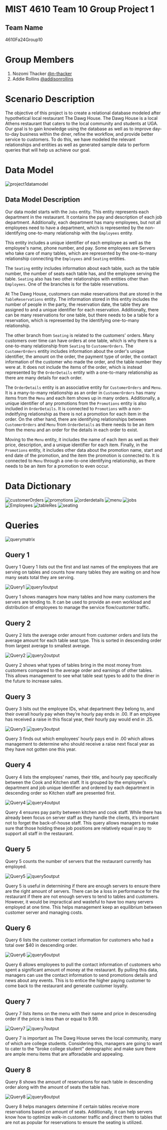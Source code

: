 # MIST 4610 Team 10 Group Project 1 
## Team Name
4610Fa24Group10

# Group Members
1. Nozomi Thacker [@n-thacker](https://github.com/n-thacker) 
2. Addie Rollins [@addisonrollins](https://github.com/arollins5/MIST-GroupProject1/blob/main/README.md)

# Scenario Description
The objective of this project is to create a relational database modeled after hypothetical local restaurant The Dawg House. The Dawg House is a local Athens restaurant that caters to the local community and students at UGA. Our goal is to gain knowledge using the database as well as to improve day-to-day business within the diner, refine the workflow, and provide better service to customers. To do this, we have modeled the relevant relationships and entities as well as generated sample data to perform queries that will help us achieve our goal.

# Data Model
![project1datamodel](https://github.com/user-attachments/assets/49685ea9-25be-4559-b2ed-0f03d6f6f004)

## Data Model Description
Our data model starts with the `Jobs` entity. This entity represents each department in the restaurant. It contains the pay and description of each job department. Additionally, each department has many employees, but not all employees need to have a department, which is represented by the non-identifying one-to-many relationship with the `Employees` entity.

This entity includes a unique identifier of each employee as well as the employee's name, phone number, and pay. Some employees are Servers who take care of many tables, which are represented by the one-to-many relationship connecting the `Employees` and `Seating` entities.

The `Seating` entity includes information about each table, such as the table number, the number of seats each table has, and the employee serving the table. `Seating` also has two other relationships with entities other than `Employees`. One of the branches is for the table reservations.

At The Dawg House, customers can make reservations that are stored in the `TableReservations` entity. The information stored in this entity includes the number of people in the party, the reservation date, the table they are assigned to and a unique identifier for each reservation. Additionally, there can be many reservations for one table, but there needs to be a table for a reservation, which is represented by the identifying one-to-many relationship.

The other branch from `Seating` is related to the customers' orders. Many customers over time can have orders at one table, which is why there is a one-to-many relationship from `Seating` to `CustomerOrders`. The `CustomerOrders` entity includes information about the order's unique identifier, the amount on the order, the payment type of order, the contact information of the customer who made the order, and the table number they were at. It does not include the items of the order, which is instead represented by the `OrderDetails` entity with a one-to-many relationship as there are many details for each order.

The `OrderDetails` entity is an associative entity for `CustomerOrders` and `Menu`. It is a many-to-many relationship as an order in `CustomerOrders` has many items from the `Menu` and each item shows up in many orders. Additionally, a unique identifier of any promotions from the `Promotions` entity is also included in `OrderDetails`. It is connected to `Promotions` with a non-indeitfying relationship as there is not a promotion for each item in the order. On the other hand, there are identifying relationships between `CustomerOrders` and `Menu` from `OrderDetails` as there needs to be an item from the menu and an order for the details in each order to exist.

Moving to the `Menu` entity, it includes the name of each item as well as their price, description, and a unique identifier for each item. Finally, in the `Promotions` entity, it includes other data about the promotion name, start and end date of the promotion, and the item the promotion is connected to. It is connected to `Menu` through a one-to-one identifying relationship, as there needs to be an item for a promotion to even occur.

# Data Dictionary
![customerOrders](https://github.com/user-attachments/assets/0920db1a-bd17-49d3-a3cd-5eb49b6deefd)
![promotions](https://github.com/user-attachments/assets/6a87fe9e-de3f-4880-bcd1-125c73d7a0d3)
![orderdetails](https://github.com/user-attachments/assets/7aba5d9a-827b-4528-a254-2444124e505a)
![menu](https://github.com/user-attachments/assets/7f553ebf-f9d1-488a-a93c-011491f69510)
![jobs](https://github.com/user-attachments/assets/64d1d74c-351f-403f-8633-e2205ae2402a)
![Employees](https://github.com/user-attachments/assets/bf8b9f12-8174-4f68-8d71-7c551274d9d6)
![tableRes](https://github.com/user-attachments/assets/643a2005-ad2b-47aa-bdf5-567c1df87720)
![seating](https://github.com/user-attachments/assets/96cdb6b2-945f-49aa-9140-96cefe5295f0)


# Queries
![querymatrix](https://github.com/user-attachments/assets/1f45a08f-346c-4971-9f7f-b1700a6c5d74)

## Query 1
Query 1 Query 1 lists out the first and last names of the employees that are serving on tables and counts how many tables they are waiting on and how many seats total they are serving.

![Query1](https://github.com/user-attachments/assets/71e39bee-2c9b-47e1-b91b-ec6764b6da80)
![query1output](https://github.com/user-attachments/assets/f792b9ec-b1ad-48db-89d9-f9a44e2aa23c)

Query 1 shows managers how many tables and how many customers the servers are tending to. It can be used to provide an even workload and distribution of employees to manage the service flow/customer traffic.

## Query 2
Query 2 lists the average order amount from customer orders and lists the average amount for each table seat type. This is sorted in descending order from largest average to smallest average.

![Query2](https://github.com/user-attachments/assets/a5b04aa8-0085-4940-9b40-61fd654dcea6) 
![query2output](https://github.com/user-attachments/assets/aa8b79ce-747a-44eb-9956-2256902b1c95)

Query 2 shows what types of tables bring in the most money from customers compared to the average order and earnings of other tables. This allows management to see what table seat types to add to the diner in the future to increase sales.

## Query 3
Query 3 lsits out the employee IDs, what department they belong to, and their overall hourly pay when they’re hourly pay ends in .00. If an employee has received a raise in this fiscal year, their hourly pay would end in .25.

![Query3](https://github.com/user-attachments/assets/bcfaeb24-0ec9-41ff-9e3d-f8d0f92d6536)
![query3output](https://github.com/user-attachments/assets/92f40eab-9a71-42e5-9778-89dd324aa14e)

Query 3 finds out which employees’ hourly pays end in .00 which allows management to determine who should receive a raise next fiscal year as they have not gotten one this year. 

## Query 4
Query 4 lists the employees' names, their title, and hourly pay specifically between the Cook and Kitchen staff. It is grouped by the employee's department and job unique identifier and ordered by each department in descending order so Kitchen staff are presented first. 

![Query4](https://github.com/user-attachments/assets/ee18e381-ddfa-4ade-b695-db8e632e825c)
![query4output](https://github.com/user-attachments/assets/f03e6ba2-0acc-4be8-949f-babd726c79fc)

Query 4 ensures pay parity between kitchen and cook staff. While there has already been focus on server staff as they handle the clients, it’s important not to forget the back-of-house staff. This query allows managers to make sure that those holding these job positions are relatively equal in pay to support all staff in the restaurant.

## Query 5
Query 5 counts the number of servers that the restaurant currently has employed.

![Query5](https://github.com/user-attachments/assets/2092087e-6573-43c2-8f38-a1967300ff61)
![query5output](https://github.com/user-attachments/assets/d16277a5-44ab-4070-a172-c6d3ab4023ee)

Query 5 is useful in determining if there are enough servers to ensure there are the right amount of servers. There can be a loss in performance for the restaurant if there are not enough servers to tend to tables and customers. However, it would be impractical and wasteful to have too many servers employed at one time. This helps management keep an equilibrium between customer server and managing costs.

## Query 6
Query 6 lists the customer contact information for customers who had a total over $40 in descending order.

![Query6](https://github.com/user-attachments/assets/bbdc50c9-6641-43b6-b76a-1ae744ced88e)
![query6output](https://github.com/user-attachments/assets/4f842389-b560-40e7-a02e-15a91e53441e)

Query 6 allows employees to pull the contact information of customers who spent a significant amount of money at the restaurant. By pulling this data, managers can use the contact information to send promotions details and news about any events. This is to entice the higher paying customer to come back to the restaurant and generate customer loyalty.

## Query 7
Query 7 lists items on the menu with their name and price in descensding order if the price is less than or equal to 9.99. 

![Query7](https://github.com/user-attachments/assets/0aa2722c-a442-4cd8-9ee8-6364e64499ae)
![query7output](https://github.com/user-attachments/assets/ae0dcc53-b23b-4814-aad8-bb43afef6653)

Query 7 is important as The Dawg House serves the local community, many of which are college students. Considering this, managers are going to want to cater to the "broke college student" demographic and make sure there are ample menu items that are afforadable and appealing.

## Query 8
Query 8 shows the amount of reservations for each table in descending order along with the amount of seats the table has. 

![Query8](https://github.com/user-attachments/assets/d1b81a75-87ff-4898-8162-c2a446ee2616)
![query8output](https://github.com/user-attachments/assets/69a51877-991e-4157-b77f-a14766b3a15c)

Query 8 helps managers determine if certain tables receive more reservations based on amount of seats. Additionally, it can help servers know how to optimize walk-in customer traffic and direct them to tables that are not as popular for reservations to ensure the seating is utilized.








